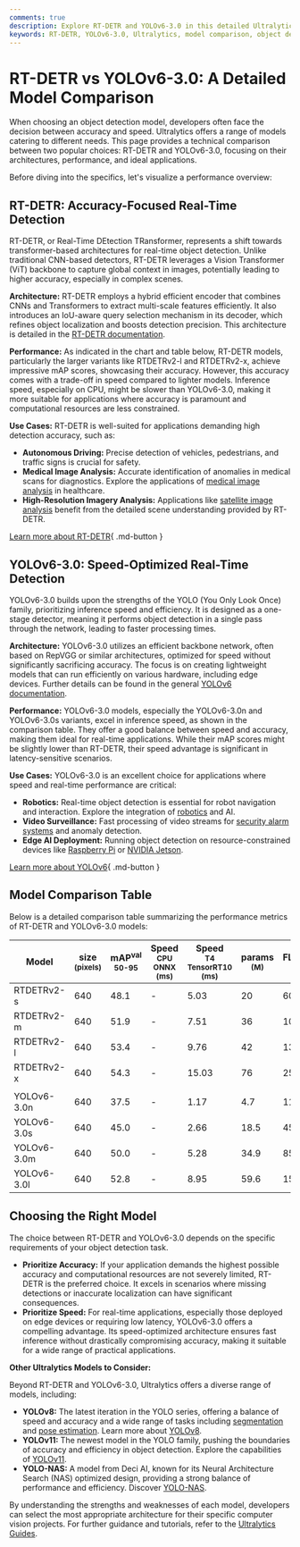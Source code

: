 ```yaml
---
comments: true
description: Explore RT-DETR and YOLOv6-3.0 in this detailed Ultralytics guide. Compare accuracy, speed, and applications to select the best model for your needs.
keywords: RT-DETR, YOLOv6-3.0, Ultralytics, model comparison, object detection, real-time detection, accuracy vs speed, computer vision
---
```


# RT-DETR vs YOLOv6-3.0: A Detailed Model Comparison

When choosing an object detection model, developers often face the decision between accuracy and speed. Ultralytics offers a range of models catering to different needs. This page provides a technical comparison between two popular choices: RT-DETR and YOLOv6-3.0, focusing on their architectures, performance, and ideal applications.

Before diving into the specifics, let's visualize a performance overview:

<script async src="https://cdn.jsdelivr.net/npm/chart.js@3.9.1/dist/chart.min.js"></script>
<script defer src="../../javascript/benchmark.js"></script>

<canvas id="modelComparisonChart" width="1024" height="400" active-models='["RTDETRv2", "YOLOv6-3.0"]'></canvas>

## RT-DETR: Accuracy-Focused Real-Time Detection

RT-DETR, or Real-Time DEtection TRansformer, represents a shift towards transformer-based architectures for real-time object detection. Unlike traditional CNN-based detectors, RT-DETR leverages a Vision Transformer (ViT) backbone to capture global context in images, potentially leading to higher accuracy, especially in complex scenes.

**Architecture:** RT-DETR employs a hybrid efficient encoder that combines CNNs and Transformers to extract multi-scale features efficiently. It also introduces an IoU-aware query selection mechanism in its decoder, which refines object localization and boosts detection precision. This architecture is detailed in the [RT-DETR documentation](https://docs.ultralytics.com/models/rtdetr/).

**Performance:** As indicated in the chart and table below, RT-DETR models, particularly the larger variants like RTDETRv2-l and RTDETRv2-x, achieve impressive mAP scores, showcasing their accuracy. However, this accuracy comes with a trade-off in speed compared to lighter models. Inference speed, especially on CPU, might be slower than YOLOv6-3.0, making it more suitable for applications where accuracy is paramount and computational resources are less constrained.

**Use Cases:** RT-DETR is well-suited for applications demanding high detection accuracy, such as:

- **Autonomous Driving:** Precise detection of vehicles, pedestrians, and traffic signs is crucial for safety.
- **Medical Image Analysis:** Accurate identification of anomalies in medical scans for diagnostics. Explore the applications of [medical image analysis](https://www.ultralytics.com/glossary/medical-image-analysis) in healthcare.
- **High-Resolution Imagery Analysis:** Applications like [satellite image analysis](https://www.ultralytics.com/glossary/satellite-image-analysis) benefit from the detailed scene understanding provided by RT-DETR.

[Learn more about RT-DETR](https://docs.ultralytics.com/models/rtdetr/){ .md-button }

## YOLOv6-3.0: Speed-Optimized Real-Time Detection

YOLOv6-3.0 builds upon the strengths of the YOLO (You Only Look Once) family, prioritizing inference speed and efficiency. It is designed as a one-stage detector, meaning it performs object detection in a single pass through the network, leading to faster processing times.

**Architecture:** YOLOv6-3.0 utilizes an efficient backbone network, often based on RepVGG or similar architectures, optimized for speed without significantly sacrificing accuracy. The focus is on creating lightweight models that can run efficiently on various hardware, including edge devices. Further details can be found in the general [YOLOv6 documentation](https://docs.ultralytics.com/models/yolov6/).

**Performance:** YOLOv6-3.0 models, especially the YOLOv6-3.0n and YOLOv6-3.0s variants, excel in inference speed, as shown in the comparison table. They offer a good balance between speed and accuracy, making them ideal for real-time applications. While their mAP scores might be slightly lower than RT-DETR, their speed advantage is significant in latency-sensitive scenarios.

**Use Cases:** YOLOv6-3.0 is an excellent choice for applications where speed and real-time performance are critical:

- **Robotics:** Real-time object detection is essential for robot navigation and interaction. Explore the integration of [robotics](https://www.ultralytics.com/glossary/robotics) and AI.
- **Video Surveillance:** Fast processing of video streams for [security alarm systems](https://docs.ultralytics.com/guides/security-alarm-system/) and anomaly detection.
- **Edge AI Deployment:** Running object detection on resource-constrained devices like [Raspberry Pi](https://docs.ultralytics.com/guides/raspberry-pi/) or [NVIDIA Jetson](https://docs.ultralytics.com/guides/nvidia-jetson/).

[Learn more about YOLOv6](https://docs.ultralytics.com/models/yolov6/){ .md-button }

## Model Comparison Table

Below is a detailed comparison table summarizing the performance metrics of RT-DETR and YOLOv6-3.0 models:

| Model       | size<br><sup>(pixels) | mAP<sup>val<br>50-95 | Speed<br><sup>CPU ONNX<br>(ms) | Speed<br><sup>T4 TensorRT10<br>(ms) | params<br><sup>(M) | FLOPs<br><sup>(B) |
| ----------- | --------------------- | -------------------- | ------------------------------ | ----------------------------------- | ------------------ | ----------------- |
| RTDETRv2-s  | 640                   | 48.1                 | -                              | 5.03                                | 20                 | 60                |
| RTDETRv2-m  | 640                   | 51.9                 | -                              | 7.51                                | 36                 | 100               |
| RTDETRv2-l  | 640                   | 53.4                 | -                              | 9.76                                | 42                 | 136               |
| RTDETRv2-x  | 640                   | 54.3                 | -                              | 15.03                               | 76                 | 259               |
|             |                       |                      |                                |                                     |                    |                   |
| YOLOv6-3.0n | 640                   | 37.5                 | -                              | 1.17                                | 4.7                | 11.4              |
| YOLOv6-3.0s | 640                   | 45.0                 | -                              | 2.66                                | 18.5               | 45.3              |
| YOLOv6-3.0m | 640                   | 50.0                 | -                              | 5.28                                | 34.9               | 85.8              |
| YOLOv6-3.0l | 640                   | 52.8                 | -                              | 8.95                                | 59.6               | 150.7             |

## Choosing the Right Model

The choice between RT-DETR and YOLOv6-3.0 depends on the specific requirements of your object detection task.

- **Prioritize Accuracy:** If your application demands the highest possible accuracy and computational resources are not severely limited, RT-DETR is the preferred choice. It excels in scenarios where missing detections or inaccurate localization can have significant consequences.
- **Prioritize Speed:** For real-time applications, especially those deployed on edge devices or requiring low latency, YOLOv6-3.0 offers a compelling advantage. Its speed-optimized architecture ensures fast inference without drastically compromising accuracy, making it suitable for a wide range of practical applications.

**Other Ultralytics Models to Consider:**

Beyond RT-DETR and YOLOv6-3.0, Ultralytics offers a diverse range of models, including:

- **YOLOv8:** The latest iteration in the YOLO series, offering a balance of speed and accuracy and a wide range of tasks including [segmentation](https://docs.ultralytics.com/tasks/segment/) and [pose estimation](https://docs.ultralytics.com/tasks/pose/). Learn more about [YOLOv8](https://docs.ultralytics.com/models/yolov8/).
- **YOLOv11:** The newest model in the YOLO family, pushing the boundaries of accuracy and efficiency in object detection. Explore the capabilities of [YOLOv11](https://docs.ultralytics.com/models/yolo11/).
- **YOLO-NAS:** A model from Deci AI, known for its Neural Architecture Search (NAS) optimized design, providing a strong balance of performance and efficiency. Discover [YOLO-NAS](https://docs.ultralytics.com/models/yolo-nas/).

By understanding the strengths and weaknesses of each model, developers can select the most appropriate architecture for their specific computer vision projects. For further guidance and tutorials, refer to the [Ultralytics Guides](https://docs.ultralytics.com/guides/).